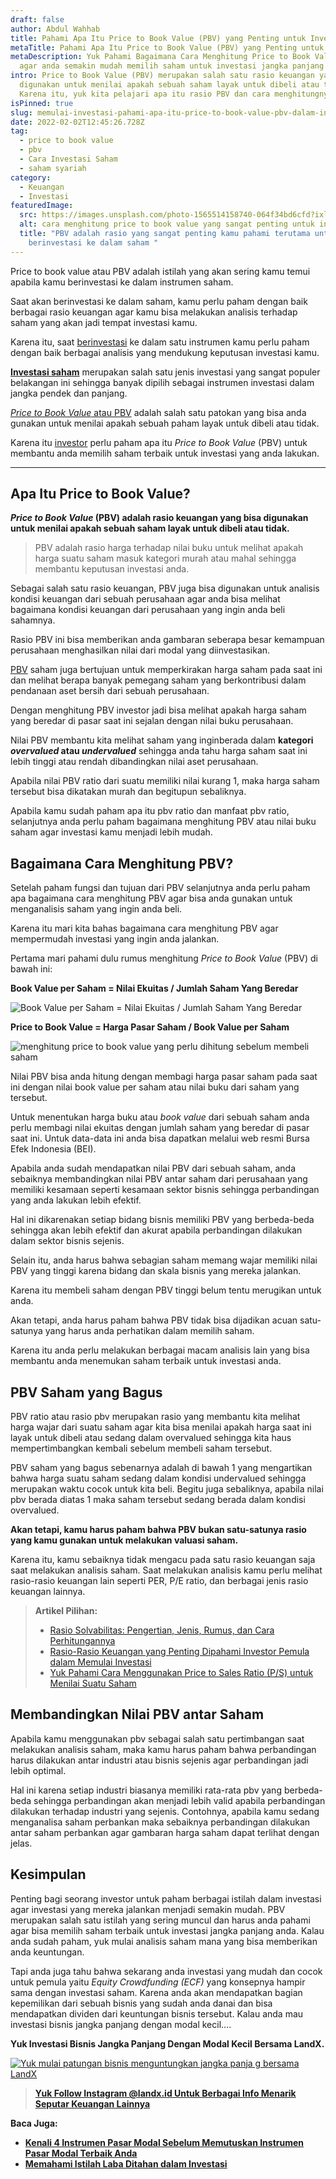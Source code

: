 ```yaml
---
draft: false
author: Abdul Wahhab
title: Pahami Apa Itu Price to Book Value (PBV) yang Penting untuk Investasi
metaTitle: Pahami Apa Itu Price to Book Value (PBV) yang Penting untuk Investasi
metaDescription: Yuk Pahami Bagaimana Cara Menghitung Price to Book Value (PBV)
  agar anda semakin mudah memilih saham untuk investasi jangka panjang anda
intro: Price to Book Value (PBV) merupakan salah satu rasio keuangan yang bisa
  digunakan untuk menilai apakah sebuah saham layak untuk dibeli atau tidak.
  Karena itu, yuk kita pelajari apa itu rasio PBV dan cara menghitungnya.
isPinned: true
slug: memulai-investasi-pahami-apa-itu-price-to-book-value-pbv-dalam-investasi-saham
date: 2022-02-02T12:45:26.728Z
tag:
  - price to book value
  - pbv
  - Cara Investasi Saham
  - saham syariah
category:
  - Keuangan
  - Investasi
featuredImage:
  src: https://images.unsplash.com/photo-1565514158740-064f34bd6cfd?ixlib=rb-1.2.1&ixid=MnwxMjA3fDB8MHxzZWFyY2h8NHx8cmF0aW8lMjBpbnZlc3R8ZW58MHx8MHx8&auto=format&fit=crop&w=500&q=60
  alt: cara menghitung price to book value yang sangat penting untuk investasi anda
  title: "PBV adalah rasio yang sangat penting kamu pahami terutama untuk kamu
    berinvestasi ke dalam saham "
---
```

Price to book value atau PBV adalah istilah yang akan sering kamu temui apabila kamu berinvestasi ke dalam instrumen saham.

Saat akan berinvestasi ke dalam saham, kamu perlu paham dengan baik berbagai rasio keuangan agar kamu bisa melakukan analisis terhadap saham yang akan jadi tempat investasi kamu.

Karena itu, saat [berinvestasi](https://landx.id/) ke dalam satu instrumen kamu perlu paham dengan baik berbagai analisis yang mendukung keputusan investasi kamu. 

**[Investasi saham](https://landx.id/blog/tag/investasi-saham/)** merupakan salah satu jenis investasi yang sangat populer belakangan ini sehingga banyak dipilih sebagai instrumen investasi dalam jangka pendek dan panjang.

[*Price to Book Value* atau PBV](https://landx.id/) adalah salah satu patokan yang bisa anda gunakan untuk menilai apakah sebuah paham layak untuk dibeli atau tidak.

Karena itu [investor](https://landx.id/)  perlu paham apa itu *Price to Book Value* (PBV) untuk membantu anda memilih saham terbaik untuk investasi yang anda lakukan.

- - -

## Apa Itu Price to Book Value?

***Price to Book Value* (PBV) adalah rasio keuangan yang bisa digunakan untuk menilai apakah sebuah saham layak untuk dibeli atau tidak.**

> PBV adalah rasio harga terhadap nilai buku untuk melihat apakah harga suatu saham masuk kategori murah atau mahal sehingga membantu keputusan investasi anda.

Sebagai salah satu rasio keuangan, PBV juga bisa digunakan untuk analisis kondisi keuangan dari sebuah perusahaan agar anda bisa melihat bagaimana kondisi keuangan dari perusahaan yang ingin anda beli sahamnya.

Rasio PBV ini bisa memberikan anda gambaran seberapa besar kemampuan perusahaan menghasilkan nilai dari modal yang diinvestasikan.

[PBV](https://landx.id/) saham juga bertujuan untuk memperkirakan harga saham pada saat ini dan melihat berapa banyak pemegang saham yang berkontribusi dalam pendanaan aset bersih dari sebuah perusahaan.

Dengan menghitung PBV investor jadi bisa melihat apakah harga saham yang beredar di pasar saat ini sejalan dengan nilai buku perusahaan. 

Nilai PBV membantu kita melihat saham yang inginberada dalam **kategori *overvalued* atau *undervalued*** sehingga anda tahu harga saham saat ini lebih tinggi atau rendah dibandingkan nilai aset perusahaan.

Apabila nilai PBV ratio dari suatu memiliki nilai kurang 1, maka harga saham tersebut bisa dikatakan murah dan begitupun sebaliknya.

Apabila kamu sudah paham apa itu pbv ratio dan manfaat pbv ratio, selanjutnya anda perlu paham bagaimana menghitung PBV atau nilai buku saham agar investasi kamu menjadi lebih mudah.

## Bagaimana Cara Menghitung PBV?

Setelah paham fungsi dan tujuan dari PBV selanjutnya anda perlu paham apa bagaimana cara menghitung PBV agar bisa anda gunakan untuk menganalisis saham yang ingin anda beli.

Karena itu mari kita bahas bagaimana cara menghitung PBV agar mempermudah investasi yang ingin anda jalankan.

Pertama mari pahami dulu rumus menghitung *Price to Book Value* (PBV) di bawah ini:

**Book Value per Saham = Nilai Ekuitas / Jumlah Saham Yang Beredar**

![Book Value per Saham = Nilai Ekuitas / Jumlah Saham Yang Beredar](https://accountgram-production.sfo2.cdn.digitaloceanspaces.com/landx_ghost/2021/05/image.png "cara menghitung pbv saham yang penting dipahami para investor")

**Price to Book Value = Harga Pasar Saham / Book Value per Saham**

![menghitung price to book value yang perlu dihitung sebelum membeli saham](https://accountgram-production.sfo2.cdn.digitaloceanspaces.com/landx_ghost/2021/05/image-1.png "Cara menghitung pbv yang perlu dipahami oleh investor")

Nilai PBV bisa anda hitung dengan membagi harga pasar saham pada saat ini dengan nilai book value per saham atau nilai buku dari saham yang tersebut.

Untuk menentukan harga buku atau *book value* dari sebuah saham anda perlu membagi nilai ekuitas dengan jumlah saham yang beredar di pasar saat ini. Untuk data-data ini anda bisa dapatkan melalui web resmi Bursa Efek Indonesia (BEI).

Apabila anda sudah mendapatkan nilai PBV dari sebuah saham, anda sebaiknya membandingkan nilai PBV antar saham dari perusahaan yang memiliki kesamaan seperti kesamaan sektor bisnis sehingga perbandingan yang anda lakukan lebih efektif. 

Hal ini dikarenakan setiap bidang bisnis memiliki PBV yang berbeda-beda sehingga akan lebih efektif dan akurat apabila perbandingan dilakukan dalam sektor bisnis sejenis.

Selain itu, anda harus bahwa sebagian saham memang wajar memiliki nilai PBV yang tinggi karena bidang dan skala bisnis yang mereka jalankan. 

Karena itu membeli saham dengan PBV tinggi belum tentu merugikan untuk anda.

Akan tetapi, anda harus paham bahwa PBV tidak bisa dijadikan acuan satu-satunya yang harus anda perhatikan dalam memilih saham. 

Karena itu anda perlu melakukan berbagai macam analisis lain yang bisa membantu anda menemukan saham terbaik untuk investasi anda.

## PBV Saham yang Bagus

PBV ratio atau rasio pbv merupakan rasio yang membantu kita melihat harga wajar dari suatu saham agar kita bisa menilai apakah harga saat ini layak untuk dibeli atau sedang dalam overvalued sehingga kita haus mempertimbangkan kembali sebelum membeli saham tersebut. 

PBV saham yang bagus sebenarnya adalah di bawah 1 yang mengartikan bahwa harga suatu saham sedang dalam kondisi undervalued sehingga merupakan waktu cocok untuk kita beli. Begitu juga sebaliknya, apabila nilai pbv berada diatas 1 maka saham tersebut sedang berada dalam kondisi overvalued. 

**Akan tetapi, kamu harus paham bahwa PBV bukan satu-satunya rasio yang kamu gunakan untuk melakukan valuasi saham.** 

Karena itu, kamu sebaiknya tidak mengacu pada satu rasio keuangan saja saat melakukan analisis saham. Saat melakukan analisis kamu perlu melihat rasio-rasio keuangan lain seperti PER, P/E ratio, dan berbagai jenis rasio keuangan lainnya. 

> **Artikel Pilihan:** 
>
> * [Rasio Solvabilitas: Pengertian, Jenis, Rumus, dan Cara Perhitungannya](https://landx.id/blog/rasio-solvabilitas-adalah/)
> * [Rasio-Rasio Keuangan yang Penting Dipahami Investor Pemula dalam Memulai Investasi](https://landx.id/blog/rasio-rasio-keuangan-yang-penting-dalam-investasi/)[](https://landx.id/blog/price-to-sales-ratio-adalah/)
> * [Yuk Pahami Cara Menggunakan Price to Sales Ratio (P/S) untuk Menilai Suatu Saham](https://landx.id/blog/price-to-sales-ratio-adalah/)

## Membandingkan Nilai PBV antar Saham

Apabila kamu menggunakan pbv sebagai salah satu pertimbangan saat melakukan analisis saham, maka kamu harus paham bahwa perbandingan harus dilakukan antar industri atau bisnis sejenis agar perbandingan jadi lebih optimal.

Hal ini karena setiap industri biasanya memiliki rata-rata pbv yang berbeda-beda sehingga perbandingan akan menjadi lebih valid apabila perbandingan dilakukan terhadap industri yang sejenis. Contohnya, apabila kamu sedang menganalisa saham perbankan maka sebaiknya perbandingan dilakukan antar saham perbankan agar gambaran harga saham dapat terlihat dengan jelas.

## Kesimpulan

Penting bagi seorang investor untuk paham berbagai istilah dalam investasi agar investasi yang mereka jalankan menjadi semakin mudah. PBV merupakan salah satu istilah yang sering muncul dan harus anda pahami agar bisa memilih saham terbaik untuk investasi jangka panjang anda. Kalau anda sudah paham, yuk mulai analisis saham mana yang bisa memberikan anda keuntungan.

Tapi anda juga tahu bahwa sekarang anda investasi yang mudah dan cocok untuk pemula yaitu *Equity Crowdfunding (ECF)* yang konsepnya hampir sama dengan investasi saham. Karena anda akan mendapatkan bagian kepemilikan dari sebuah bisnis yang sudah anda danai dan bisa mendapatkan dividen dari keuntungan bisnis tersebut. Kalau anda mau investasi bisnis jangka panjang dengan modal kecil….

**Yuk Investasi Bisnis Jangka Panjang Dengan Modal Kecil Bersama LandX.**

[![Yuk mulai patungan bisnis menguntungkan jangka panja g bersama LandX](https://accountgram-production.sfo2.cdn.digitaloceanspaces.com/landx_ghost/2021/09/Equity-Crowdfunding-di-Indonesia-1--3.png)](https://landx.id/project/?utm_source=Blog&utm_medium=organic+keyword&utm_campaign=blog&utm_id=Blog)

> **[Yuk Follow Instagram @landx.id Untuk Berbagai Info Menarik Seputar Keuangan Lainnya](https://instagram.com/landx.id?utm_medium=copy_link)**

**Baca Juga:**

* **[Kenali 4 Instrumen Pasar Modal Sebelum Memutuskan Instrumen Pasar Modal Terbaik Anda](https://landx.id/blog/kenali-4-instrumen-pasar-modal-sebelum-memutuskan-instrumen-pasar-modal-terbaik-anda/)**
* **[Memahami Istilah Laba Ditahan dalam Investasi](https://landx.id/blog/pahami-perbedaan-dividen-dan-capital-gain-sebelum-memulai-investasi/)**